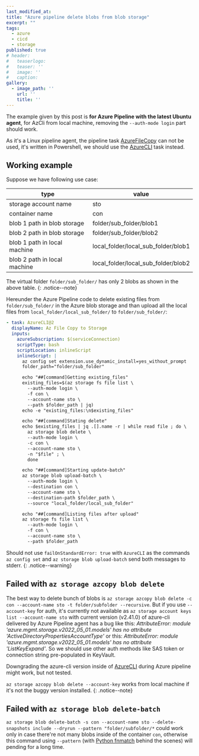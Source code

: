 ```yaml
---
last_modified_at:
title: "Azure pipeline delete blobs from blob storage"
excerpt: ""
tags:
  - azure
  - cicd
  - storage
published: true
# header:
#   teaserlogo:
#   teaser: ''
#   image: ''
#   caption:
gallery:
  - image_path: ''
    url: ''
    title: ''
---
```


The example given by this post is **for Azure Pipeline with the latest Ubuntu agent**, for AzCli from local machine, removing the `--auth-mode login` part should work.

As it's a Linux pipeline agent, the pipeline task [AzureFileCopy](https://learn.microsoft.com/en-us/azure/devops/pipelines/tasks/deploy/azure-file-copy?view=azure-devops) can not be used, it's written in Powershell, we should use the [AzureCLI](https://learn.microsoft.com/en-us/azure/devops/pipelines/tasks/deploy/azure-cli?view=azure-devops) task instead.

## Working example

Suppose we have following use case:

|             type             |                value                |
| ---------------------------- | ----------------------------------- |
| storage account name         | sto                                 |
| container name               | con                                 |
| blob 1 path in blob storage  | folder/sub_folder/blob1             |
| blob 2 path in blob storage  | folder/sub_folder/blob2             |
| blob 1 path in local machine | local_folder/local_sub_folder/blob1 |
| blob 2 path in local machine | local_folder/local_sub_folder/blob2 |

The virtual folder `folder/sub_folder/` has only 2 blobs as shown in the above table.
{: .notice--note}

Hereunder the Azure Pipeline code to delete existing files from `folder/sub_folder/` in the Azure blob storage and than upload all the local files from `local_folder/local_sub_folder/` to `folder/sub_folder/`:

```yaml
- task: AzureCLI@2
  displayName: Az File Copy to Storage
  inputs:
    azureSubscription: $(serviceConnection)
    scriptType: bash
    scriptLocation: inlineScript
    inlineScript: |
      az config set extension.use_dynamic_install=yes_without_prompt
      folder_path="folder/sub_folder"

      echo "##[command]Getting existing_files"
      existing_files=$(az storage fs file list \
        --auth-mode login \
        -f con \
        --account-name sto \
        --path $folder_path | jq)
      echo -e "existing_files:\n$existing_files"

      echo "##[command]Stating delete"
      echo $existing_files | jq .[].name -r | while read file ; do \
        az storage blob delete \
        --auth-mode login \
        -c con \
        --account-name sto \
        -n "$file" ; \
        done

      echo "##[command]Starting update-batch"
      az storage blob upload-batch \
        --auth-mode login \
        --destination con \
        --account-name sto \
        --destination-path $folder_path \
        --source "local_folder/local_sub_folder"

      echo "##[command]Listing files after upload"
      az storage fs file list \
        --auth-mode login \
        -f con \
        --account-name sto \
        --path $folder_path
```

Should not use `failOnStandardError: true` with `AzureCLI` as the commands `az config set` and `az storage blob upload-batch` send both messages to stderr.
{: .notice--warning}

## Failed with `az storage azcopy blob delete`

The best way to delete bunch of blobs is `az storage azcopy blob delete -c con --account-name sto -t folder/subfolder --recursive`. But if you use `--account-key` for auth, it's currently not available as `az storage account keys list --account-name sto` with current version (v2.41.0) of azure-cli delivered by Azure Pipeline agent has a bug like this: *AttributeError: module 'azure.mgmt.storage.v2022_05_01.models' has no attribute 'ActiveDirectoryPropertiesAccountType'* or this: *AttributeError: module 'azure.mgmt.storage.v2022_05_01.models' has no attribute 'ListKeyExpand'*. So we should use other auth methods like SAS token or connection string pre-populated in KeyVault.

Downgrading the azure-cli version inside of [AzureCLI](https://learn.microsoft.com/en-us/azure/devops/pipelines/tasks/deploy/azure-cli?view=azure-devops) during Azure pipeline might work, but not tested.

`az storage azcopy blob delete --account-key` works from local machine if it's not the buggy version installed.
{: .notice--note}

## Failed with `az storage blob delete-batch`

`az storage blob delete-batch -s con --account-name sto --delete-snapshots include --dryrun --pattern "folder/subfolder/*` could work only in case there're not many blobs inside of the container `con`, otherwise this command using `--pattern` (with [Python fnmatch](https://docs.python.org/3.7/library/fnmatch.html) behind the scenes) will pending for a long time.
